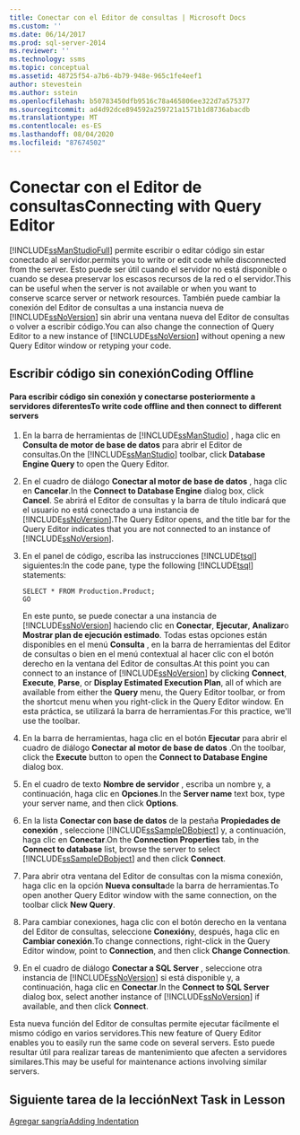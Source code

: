 ```yaml
---
title: Conectar con el Editor de consultas | Microsoft Docs
ms.custom: ''
ms.date: 06/14/2017
ms.prod: sql-server-2014
ms.reviewer: ''
ms.technology: ssms
ms.topic: conceptual
ms.assetid: 48725f54-a7b6-4b79-948e-965c1fe4eef1
author: stevestein
ms.author: sstein
ms.openlocfilehash: b50783450dfb9516c78a465806ee322d7a575377
ms.sourcegitcommit: ad4d92dce894592a259721a1571b1d8736abacdb
ms.translationtype: MT
ms.contentlocale: es-ES
ms.lasthandoff: 08/04/2020
ms.locfileid: "87674502"
---
```

# <a name="connecting-with-query-editor"></a><span data-ttu-id="c7daa-102">Conectar con el Editor de consultas</span><span class="sxs-lookup"><span data-stu-id="c7daa-102">Connecting with Query Editor</span></span>
  [!INCLUDE[ssManStudioFull](../../includes/ssmanstudiofull-md.md)] <span data-ttu-id="c7daa-103">permite escribir o editar código sin estar conectado al servidor.</span><span class="sxs-lookup"><span data-stu-id="c7daa-103">permits you to write or edit code while disconnected from the server.</span></span> <span data-ttu-id="c7daa-104">Esto puede ser útil cuando el servidor no está disponible o cuando se desea preservar los escasos recursos de la red o el servidor.</span><span class="sxs-lookup"><span data-stu-id="c7daa-104">This can be useful when the server is not available or when you want to conserve scarce server or network resources.</span></span> <span data-ttu-id="c7daa-105">También puede cambiar la conexión del Editor de consultas a una instancia nueva de [!INCLUDE[ssNoVersion](../../includes/ssnoversion-md.md)] sin abrir una ventana nueva del Editor de consultas o volver a escribir código.</span><span class="sxs-lookup"><span data-stu-id="c7daa-105">You can also change the connection of Query Editor to a new instance of [!INCLUDE[ssNoVersion](../../includes/ssnoversion-md.md)] without opening a new Query Editor window or retyping your code.</span></span>  
  
## <a name="coding-offline"></a><span data-ttu-id="c7daa-106">Escribir código sin conexión</span><span class="sxs-lookup"><span data-stu-id="c7daa-106">Coding Offline</span></span>  
  
#### <a name="to-write-code-offline-and-then-connect-to-different-servers"></a><span data-ttu-id="c7daa-107">Para escribir código sin conexión y conectarse posteriormente a servidores diferentes</span><span class="sxs-lookup"><span data-stu-id="c7daa-107">To write code offline and then connect to different servers</span></span>  
  
1.  <span data-ttu-id="c7daa-108">En la barra de herramientas de [!INCLUDE[ssManStudio](../../includes/ssmanstudio-md.md)] , haga clic en **Consulta de motor de base de datos** para abrir el Editor de consultas.</span><span class="sxs-lookup"><span data-stu-id="c7daa-108">On the [!INCLUDE[ssManStudio](../../includes/ssmanstudio-md.md)] toolbar, click **Database Engine Query** to open the Query Editor.</span></span>  
  
2.  <span data-ttu-id="c7daa-109">En el cuadro de diálogo **Conectar al motor de base de datos** , haga clic en **Cancelar**.</span><span class="sxs-lookup"><span data-stu-id="c7daa-109">In the **Connect to Database Engine** dialog box, click **Cancel**.</span></span> <span data-ttu-id="c7daa-110">Se abrirá el Editor de consultas y la barra de título indicará que el usuario no está conectado a una instancia de [!INCLUDE[ssNoVersion](../../includes/ssnoversion-md.md)].</span><span class="sxs-lookup"><span data-stu-id="c7daa-110">The Query Editor opens, and the title bar for the Query Editor indicates that you are not connected to an instance of [!INCLUDE[ssNoVersion](../../includes/ssnoversion-md.md)].</span></span>  
  
3.  <span data-ttu-id="c7daa-111">En el panel de código, escriba las instrucciones [!INCLUDE[tsql](../../includes/tsql-md.md)] siguientes:</span><span class="sxs-lookup"><span data-stu-id="c7daa-111">In the code pane, type the following [!INCLUDE[tsql](../../includes/tsql-md.md)] statements:</span></span>  
  
    ```  
    SELECT * FROM Production.Product;  
    GO  
    ```  
  
     <span data-ttu-id="c7daa-112">En este punto, se puede conectar a una instancia de [!INCLUDE[ssNoVersion](../../includes/ssnoversion-md.md)] haciendo clic en **Conectar**, **Ejecutar**, **Analizar**o **Mostrar plan de ejecución estimado**. Todas estas opciones están disponibles en el menú **Consulta** , en la barra de herramientas del Editor de consultas o bien en el menú contextual al hacer clic con el botón derecho en la ventana del Editor de consultas.</span><span class="sxs-lookup"><span data-stu-id="c7daa-112">At this point you can connect to an instance of [!INCLUDE[ssNoVersion](../../includes/ssnoversion-md.md)] by clicking **Connect**, **Execute**, **Parse**, or **Display Estimated Execution Plan**, all of which are available from either the **Query** menu, the Query Editor toolbar, or from the shortcut menu when you right-click in the Query Editor window.</span></span> <span data-ttu-id="c7daa-113">En esta práctica, se utilizará la barra de herramientas.</span><span class="sxs-lookup"><span data-stu-id="c7daa-113">For this practice, we'll use the toolbar.</span></span>  
  
4.  <span data-ttu-id="c7daa-114">En la barra de herramientas, haga clic en el botón **Ejecutar** para abrir el cuadro de diálogo **Conectar al motor de base de datos** .</span><span class="sxs-lookup"><span data-stu-id="c7daa-114">On the toolbar, click the **Execute** button to open the **Connect to Database Engine** dialog box.</span></span>  
  
5.  <span data-ttu-id="c7daa-115">En el cuadro de texto **Nombre de servidor** , escriba un nombre y, a continuación, haga clic en **Opciones**.</span><span class="sxs-lookup"><span data-stu-id="c7daa-115">In the **Server name** text box, type your server name, and then click **Options**.</span></span>  
  
6.  <span data-ttu-id="c7daa-116">En la lista **Conectar con base de datos** de la pestaña **Propiedades de conexión** , seleccione [!INCLUDE[ssSampleDBobject](../../includes/sssampledbobject-md.md)] y, a continuación, haga clic en **Conectar**.</span><span class="sxs-lookup"><span data-stu-id="c7daa-116">On the **Connection Properties** tab, in the **Connect to database** list, browse the server to select [!INCLUDE[ssSampleDBobject](../../includes/sssampledbobject-md.md)] and then click **Connect**.</span></span>  
  
7.  <span data-ttu-id="c7daa-117">Para abrir otra ventana del Editor de consultas con la misma conexión, haga clic en la opción **Nueva consulta**de la barra de herramientas.</span><span class="sxs-lookup"><span data-stu-id="c7daa-117">To open another Query Editor window with the same connection, on the toolbar click **New Query**.</span></span>  
  
8.  <span data-ttu-id="c7daa-118">Para cambiar conexiones, haga clic con el botón derecho en la ventana del Editor de consultas, seleccione **Conexión**y, después, haga clic en **Cambiar conexión**.</span><span class="sxs-lookup"><span data-stu-id="c7daa-118">To change connections, right-click in the Query Editor window, point to **Connection**, and then click **Change Connection**.</span></span>  
  
9. <span data-ttu-id="c7daa-119">En el cuadro de diálogo **Conectar a SQL Server** , seleccione otra instancia de [!INCLUDE[ssNoVersion](../../includes/ssnoversion-md.md)] si está disponible y, a continuación, haga clic en **Conectar**.</span><span class="sxs-lookup"><span data-stu-id="c7daa-119">In the **Connect to SQL Server** dialog box, select another instance of [!INCLUDE[ssNoVersion](../../includes/ssnoversion-md.md)] if available, and then click **Connect**.</span></span>  
  
 <span data-ttu-id="c7daa-120">Esta nueva función del Editor de consultas permite ejecutar fácilmente el mismo código en varios servidores.</span><span class="sxs-lookup"><span data-stu-id="c7daa-120">This new feature of Query Editor enables you to easily run the same code on several servers.</span></span> <span data-ttu-id="c7daa-121">Esto puede resultar útil para realizar tareas de mantenimiento que afecten a servidores similares.</span><span class="sxs-lookup"><span data-stu-id="c7daa-121">This may be useful for maintenance actions involving similar servers.</span></span>  
  
## <a name="next-task-in-lesson"></a><span data-ttu-id="c7daa-122">Siguiente tarea de la lección</span><span class="sxs-lookup"><span data-stu-id="c7daa-122">Next Task in Lesson</span></span>  
 [<span data-ttu-id="c7daa-123">Agregar sangría</span><span class="sxs-lookup"><span data-stu-id="c7daa-123">Adding Indentation</span></span>](lesson-2-2-adding-indentation.md)  
  
  
